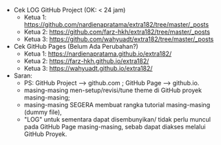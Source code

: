* Cek LOG GitHub Project (OK: < 24 jam)
  * Ketua 1: https://github.com/nardienapratama/extra182/tree/master/_posts
  * Ketua 2: https://github.com/farz-hkh/extra182/tree/master/_posts
  * Ketua 3: https://github.com/wahyuadt/extra182/tree/master/_posts
* Cek GitHub Pages (Belum Ada Perubahan?)
  * Ketua 1: https://nardienapratama.github.io/extra182/
  * Ketua 2: https://farz-hkh.github.io/extra182/
  * Ketua 3: https://wahyuadt.github.io/extra182/
* Saran:
  * PS: GitHub Project --> github.com ; GitHub Page --> github.io.
  * masing-masing men-setup/revisi/tune theme di GitHub proyek masing-masing;
  * masing-masing SEGERA membuat rangka tutorial masing-masing (dummy file),
  * "LOG" untuk sementara dapat disembunyikan/ tidak perlu muncul pada GitHub Page masing-masing,
    sebab dapat diakses melalui GitHub Proyek.




